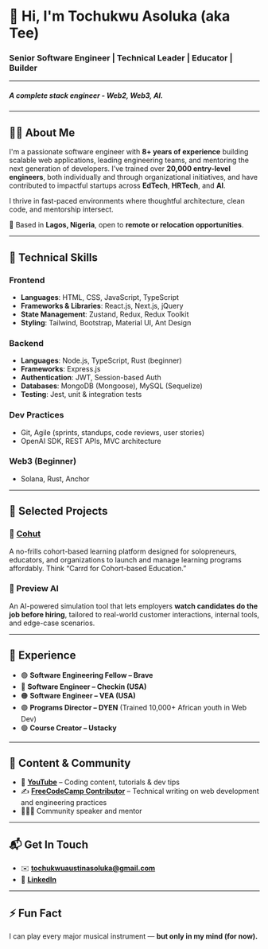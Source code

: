 # 👋 Hi, I'm Tochukwu Asoluka (aka Tee)

### Senior Software Engineer | Technical Leader | Educator | Builder

---
##### A complete stack engineer - Web2, Web3, AI.
---

## 👨‍💻 About Me

I'm a passionate software engineer with **8+ years of experience** building scalable web applications, leading engineering teams, and mentoring the next generation of developers. I’ve trained over **20,000 entry-level engineers**, both individually and through organizational initiatives, and have contributed to impactful startups across **EdTech**, **HRTech**, and **AI**.

I thrive in fast-paced environments where thoughtful architecture, clean code, and mentorship intersect.

📍 Based in **Lagos, Nigeria**, open to **remote or relocation opportunities**.

---

## 🧠 Technical Skills

### Frontend
- **Languages**: HTML, CSS, JavaScript, TypeScript
- **Frameworks & Libraries**: React.js, Next.js, jQuery
- **State Management**: Zustand, Redux, Redux Toolkit
- **Styling**: Tailwind, Bootstrap, Material UI, Ant Design

### Backend
- **Languages**: Node.js, TypeScript, Rust (beginner)
- **Frameworks**: Express.js
- **Authentication**: JWT, Session-based Auth
- **Databases**: MongoDB (Mongoose), MySQL (Sequelize)
- **Testing**: Jest, unit & integration tests

### Dev Practices
- Git, Agile (sprints, standups, code reviews, user stories)
- OpenAI SDK, REST APIs, MVC architecture

### Web3 (Beginner)
- Solana, Rust, Anchor

---

## 🧩 Selected Projects

### 🔹 [Cohut](https://cohut.co)
A no-frills cohort-based learning platform designed for solopreneurs, educators, and organizations to launch and manage learning programs affordably. Think “Carrd for Cohort-based Education.”

### 🔹 Preview AI
An AI-powered simulation tool that lets employers **watch candidates do the job before hiring**, tailored to real-world customer interactions, internal tools, and edge-case scenarios.

---

## 🧭 Experience

- 🟢 **Software Engineering Fellow – Brave**
- 🔴 **Software Engineer – Checkin (USA)**
- 🟠 **Software Engineer – VEA (USA)**
- 🟣 **Programs Director – DYEN** (Trained 10,000+ African youth in Web Dev)
- 🟢 **Course Creator – Ustacky**

---

## 📢 Content & Community

- 🎥 **[YouTube](https://www.youtube.com/channel/UCJTN5fDHo5l3xKgS3OJ8t3A?view_as=subscriber)** – Coding content, tutorials & dev tips
- ✍️ **[FreeCodeCamp Contributor](https://www.freecodecamp.org/news/author/sleekcodes/)** – Technical writing on web development and engineering practices
- 🧑🏽‍🏫 Community speaker and mentor

---

## 📬 Get In Touch

- ✉️ **tochukwuaustinasoluka@gmail.com**
- 🔗 **[LinkedIn](https://www.linkedin.com/in/asoluka/)**

---

## ⚡ Fun Fact  
I can play every major musical instrument — **but only in my mind (for now).**
